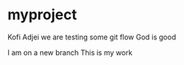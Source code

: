 # myproject

Kofi Adjei we are testing some git flow
God is good

I am on a new branch
This is my work
